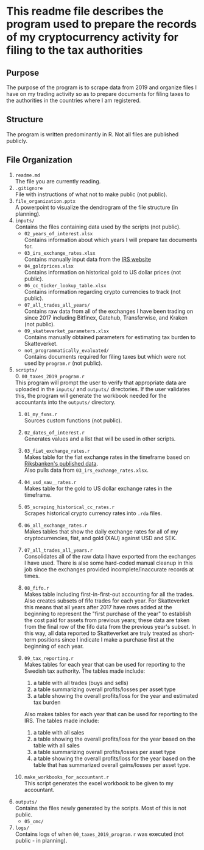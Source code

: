 # This readme file describes the program used to prepare the records of my cryptocurrency activity for filing to the tax authorities

## Purpose

The purpose of the program is to scrape data from 2019 and organize files I have on my trading activity so as to prepare documents for filing taxes to the authorities in the countries where I am registered.

## Structure

The program is written predominantly in R. Not all files are published publicly.

## File Organization

1. `readme.md`  
    The file you are currently reading.  
2. `.gitignore`  
    File with instructions of what not to make public (not public).  
3. `file_organization.pptx`  
    A powerpoint to visualize the dendrogram of the file structure (in planning).  
4. `inputs/`  
    Contains the files containing data used by the scripts (not public).  
    * `02_years_of_interest.xlsx`  
    Contains information about which years I will prepare tax documents for.  
    * `03_irs_exchange_rates.xlsx`  
    Contains manually input data from the [IRS website](https://www.irs.gov/individuals/international-taxpayers/yearly-average-currency-exchange-rates)  
    * `04_goldprices.xlsx`  
    Contains information on historical gold to US dollar prices (not public).  
    * `06_cc_ticker_lookup_table.xlsx`  
    Contains information regarding crypto currencies to track (not public).  
    * `07_all_trades_all_years/`  
    Contains raw data from all of the exchanges I have been trading on since 2017 including Bitfinex, Gatehub, Transferwise, and Kraken (not public).  
    * `09_skatteverket_parameters.xlsx`  
    Contains manually obtained parameters for estimating tax burden to Skatteverket.  
    * `not_programmatically_evaluated/`  
        Contains documents required for filing taxes but which were not used by `program.r` (not public).  
5. `scripts/`  
    0. `00_taxes_2019_program.r`  
    This program will prompt the user to verify that appropriate data are uploaded in the `inputs/` and `outputs/` directories. If the user validates this, the program will generate the workbook needed for the accountants into the `outputs/` directory.  
    1. `01_my_fxns.r`  
    Sources custom functions (not public).  
    2. `02_dates_of_interest.r`  
    Generates values and a list that will be used in other scripts.  
    3. `03_fiat_exchange_rates.r`  
    Makes table for the fiat exchange rates in the timeframe based on [Riksbanken's published data](https://www.riksbank.se/sv/).  
    Also pulls data from `03_irs_exchange_rates.xlsx`.  
    4. `04_usd_xau__rates.r`  
    Makes table for the gold to US dollar exchange rates in the timeframe.  
    5. `05_scraping_historical_cc_rates.r`  
    Scrapes historical crypto currency rates into `.rda` files.  
    6. `06_all_exchange_rates.r`  
    Makes tables that show the daily exchange rates for all of my cryptocurrencies, fiat, and gold (XAU) against USD and SEK.  
    7. `07_all_trades_all_years.r`  
    Consolidates all of the raw data I have exported from the exchanges I have used. There is also some hard-coded manual cleanup in this job since the exchanges provided incomplete/inaccurate records at times.  
    8. `08_fifo.r`  
    Makes table including first-in-first-out accounting for all the trades. Also creates subsets of fifo trades for each year. For Skatteverket this means that all years after 2017 have rows added at the beginning to represent the "first purchase of the year" to establish the cost paid for assets from previous years; these data are taken from the final row of the fifo data from the previous year's subset. In this way, all data reported to Skatteverket are truly treated as short-term positions since I indicate I make a purchase first at the beginning of each year.  
    9. `09_tax_reporting.r`  
    Makes tables for each year that can be used for reporting to the Swedish tax authority. The tables made include:  
        1. a table with all trades (buys and sells)  
        2. a table summarizing overall profits/losses per asset type  
        3. a table showing the overall profits/loss for the year and estimated tax burden  

        Also makes tables for each year that can be used for reporting to the IRS. The tables made include:  
        1. a table with all sales  
        2. a table showing the overall profits/loss for the year based on the table with all sales  
        3. a table summarizing overall profits/losses per asset type  
        4. a table showing the overall profits/loss for the year based on the table that has summarized overall gains/losses per asset type.
    10. `make_workbooks_for_accountant.r`  
    This script generates the excel workbook to be given to my accountant.  
6. `outputs/`  
    Contains the files newly generated by the scripts. Most of this is not public.  
    * `05_cmc/`  
7. `logs/`  
    Contains logs of when `00_taxes_2019_program.r` was executed (not public - in planning).  
